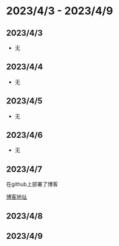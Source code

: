 # 2023/4/3 -  2023/4/9

## 2023/4/3
- 无
## 2023/4/4
- 无
## 2023/4/5
- 无
## 2023/4/6
- 无
## 2023/4/7
在github上部署了博客

[博客地址](https://iygxv.github.io/blog_static/)
## 2023/4/8
## 2023/4/9